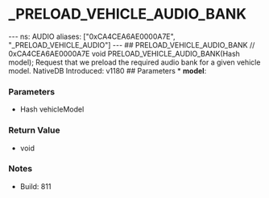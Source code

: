 # _PRELOAD_VEHICLE_AUDIO_BANK

--- ns: AUDIO aliases: ["0xCA4CEA6AE0000A7E", "_PRELOAD_VEHICLE_AUDIO"] --- ## PRELOAD_VEHICLE_AUDIO_BANK  // 0xCA4CEA6AE0000A7E void PRELOAD_VEHICLE_AUDIO_BANK(Hash model);  Request that we preload the required audio bank for a given vehicle model.   NativeDB Introduced: v1180  ## Parameters * **model**:

### Parameters
* Hash vehicleModel

### Return Value
* void

### Notes
* Build: 811

